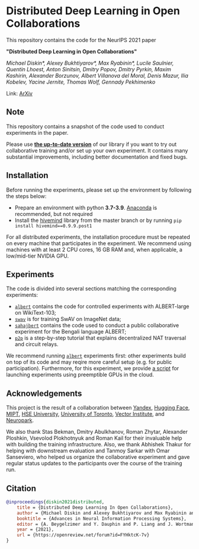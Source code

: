 # Distributed Deep Learning in Open Collaborations

This repository contains the code for the NeurIPS 2021 paper

**"Distributed Deep Learning in Open Collaborations"**

*Michael Diskin\*, Alexey Bukhtiyarov\*, Max Ryabinin\*, Lucile Saulnier, Quentin Lhoest, Anton Sinitsin, Dmitry Popov,
Dmitry Pyrkin, Maxim Kashirin, Alexander Borzunov, Albert Villanova del Moral, Denis Mazur, Ilia Kobelev, Yacine
Jernite, Thomas Wolf, Gennady Pekhimenko*

Link: [ArXiv](https://arxiv.org/abs/2106.10207)

## Note

This repository contains a snapshot of the code used to conduct experiments in the paper.

Please use **[the up-to-date version](https://github.com/learning-at-home/hivemind)** of our library if you want to try out collaborative training and/or set up your own experiment. It contains many substantial improvements, including better documentation and fixed bugs.

## Installation

Before running the experiments, please set up the environment by following the steps below:

- Prepare an environment with python __3.7-3.9__. [Anaconda](https://www.anaconda.com/products/individual) is
  recommended, but not required
- Install the [hivemind](https://github.com/learning-at-home/hivemind) library from the master branch or by
  running `pip install hivemind==0.9.9.post1`

For all distributed experiments, the installation procedure must be repeated on every machine that participates in the
experiment. We recommend using machines with at least 2 CPU cores, 16 GB RAM and, when applicable, a low/mid-tier NVIDIA
GPU.

## Experiments

The code is divided into several sections matching the corresponding experiments:

- [`albert`](./albert) contains the code for controlled experiments with ALBERT-large on WikiText-103;
- [`swav`](./swav) is for training SwAV on ImageNet data;
- [`sahajbert`](./sahajbert) contains the code used to conduct a public collaborative experiment for the Bengali
  language ALBERT;
- [`p2p`](./p2p) is a step-by-step tutorial that explains decentralized NAT traversal and circuit relays.

We recommend running [`albert`](./albert) experiments first: other experiments build on top of its code and may reqire
more careful setup (e.g. for public participation). Furthermore, for this experiment, we
provide [a script](./albert/AWS_runner.ipynb) for launching experiments using preemptible GPUs in the cloud.

## Acknowledgements

This project is the result of a collaboration between
[Yandex](https://research.yandex.com/), [Hugging Face](https://huggingface.co/), [MIPT](https://mipt.ru/english/),
[HSE University](https://www.hse.ru/en/), [University of Toronto](https://www.utoronto.ca/),
[Vector Institute](https://vectorinstitute.ai/), and [Neuropark](https://neuropark.co/).

We also thank Stas Bekman, Dmitry Abulkhanov, Roman Zhytar, Alexander Ploshkin, Vsevolod Plokhotnyuk and Roman Kail for
their invaluable help with building the training infrastructure. Also, we thank Abhishek Thakur for helping with
downstream evaluation and Tanmoy Sarkar with Omar Sanseviero, who helped us organize the collaborative experiment and
gave regular status updates to the participants over the course of the training run.

## Citation

```bibtex
@inproceedings{diskin2021distributed,
    title = {Distributed Deep Learning In Open Collaborations},
    author = {Michael Diskin and Alexey Bukhtiyarov and Max Ryabinin and Lucile Saulnier and Quentin Lhoest and Anton Sinitsin and Dmitry Popov and Dmitriy Pyrkin and Maxim Kashirin and Alexander Borzunov and Albert Villanova del Moral and Denis Mazur and Ilia Kobelev and Yacine Jernite and Thomas Wolf and Gennady Pekhimenko},
    booktitle = {Advances in Neural Information Processing Systems},
    editor = {A. Beygelzimer and Y. Dauphin and P. Liang and J. Wortman Vaughan},
    year = {2021},
    url = {https://openreview.net/forum?id=FYHktcK-7v}
}
```
